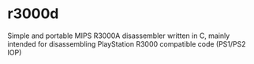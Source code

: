 # r3000d
Simple and portable MIPS R3000A disassembler written in C, mainly intended for disassembling PlayStation R3000 compatible code (PS1/PS2 IOP)
